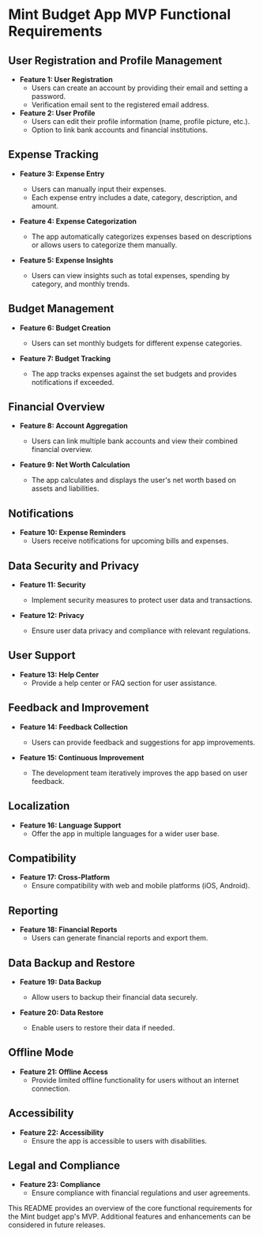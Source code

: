 # Mint Budget App MVP Functional Requirements

## User Registration and Profile Management

- **Feature 1: User Registration**
  - Users can create an account by providing their email and setting a password.
  - Verification email sent to the registered email address.
- **Feature 2: User Profile**
  - Users can edit their profile information (name, profile picture, etc.).
  - Option to link bank accounts and financial institutions.

## Expense Tracking

- **Feature 3: Expense Entry**

  - Users can manually input their expenses.
  - Each expense entry includes a date, category, description, and amount.

- **Feature 4: Expense Categorization**

  - The app automatically categorizes expenses based on descriptions or allows users to categorize them manually.

- **Feature 5: Expense Insights**
  - Users can view insights such as total expenses, spending by category, and monthly trends.

## Budget Management

- **Feature 6: Budget Creation**

  - Users can set monthly budgets for different expense categories.

- **Feature 7: Budget Tracking**
  - The app tracks expenses against the set budgets and provides notifications if exceeded.

## Financial Overview

- **Feature 8: Account Aggregation**

  - Users can link multiple bank accounts and view their combined financial overview.

- **Feature 9: Net Worth Calculation**
  - The app calculates and displays the user's net worth based on assets and liabilities.

## Notifications

- **Feature 10: Expense Reminders**
  - Users receive notifications for upcoming bills and expenses.

## Data Security and Privacy

- **Feature 11: Security**

  - Implement security measures to protect user data and transactions.

- **Feature 12: Privacy**
  - Ensure user data privacy and compliance with relevant regulations.

## User Support

- **Feature 13: Help Center**
  - Provide a help center or FAQ section for user assistance.

## Feedback and Improvement

- **Feature 14: Feedback Collection**

  - Users can provide feedback and suggestions for app improvements.

- **Feature 15: Continuous Improvement**
  - The development team iteratively improves the app based on user feedback.

## Localization

- **Feature 16: Language Support**
  - Offer the app in multiple languages for a wider user base.

## Compatibility

- **Feature 17: Cross-Platform**
  - Ensure compatibility with web and mobile platforms (iOS, Android).

## Reporting

- **Feature 18: Financial Reports**
  - Users can generate financial reports and export them.

## Data Backup and Restore

- **Feature 19: Data Backup**

  - Allow users to backup their financial data securely.

- **Feature 20: Data Restore**
  - Enable users to restore their data if needed.

## Offline Mode

- **Feature 21: Offline Access**
  - Provide limited offline functionality for users without an internet connection.

## Accessibility

- **Feature 22: Accessibility**
  - Ensure the app is accessible to users with disabilities.

## Legal and Compliance

- **Feature 23: Compliance**
  - Ensure compliance with financial regulations and user agreements.

This README provides an overview of the core functional requirements for the Mint budget app's MVP. Additional features and enhancements can be considered in future releases.
